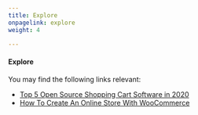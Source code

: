 ```yaml
---
title: Explore
onpagelink: explore
weight: 4

---
```

 
#### **Explore**

You may find the following links relevant:

- [Top 5 Open Source Shopping Cart Software in 2020](https://blog.containerize.com/2020/11/27/top-5-open-source-shopping-cart-software-in-2020/)
- [How To Create An Online Store With WooCommerce](https://blog.containerize.com/2021/01/22/how-to-create-an-online-store-with-woocommerce/)
 

